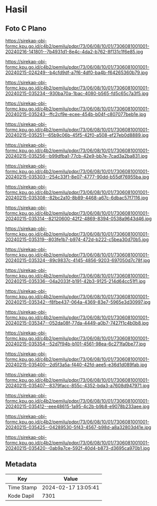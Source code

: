 # Hasil

## Foto C Plano

https://sirekap-obj-formc.kpu.go.id/c4b2/pemilu/pdpr/73/06/08/10/01/7306081001001-20240216-141801--7b4931d1-8e4c-4da2-b762-8f131c1f6e85.jpg

https://sirekap-obj-formc.kpu.go.id/c4b2/pemilu/pdpr/73/06/08/10/01/7306081001001-20240215-024249--b4cfd9df-a7f6-4df0-ba4b-f64265360b79.jpg

https://sirekap-obj-formc.kpu.go.id/c4b2/pemilu/pdpr/73/06/08/10/01/7306081001001-20240215-035234--930ba70a-1bac-4080-b565-fd5c65c7a3f5.jpg

https://sirekap-obj-formc.kpu.go.id/c4b2/pemilu/pdpr/73/06/08/10/01/7306081001001-20240215-035243--ffc2cf9e-ecee-454b-b04f-c807077beb1e.jpg

https://sirekap-obj-formc.kpu.go.id/c4b2/pemilu/pdpr/73/06/08/10/01/7306081001001-20240215-035251--65b9c06b-45f5-42f0-a508-ef27eb0d8889.jpg

https://sirekap-obj-formc.kpu.go.id/c4b2/pemilu/pdpr/73/06/08/10/01/7306081001001-20240215-035256--b99dfba1-77cb-42e9-bb7e-7cad3a2ba831.jpg

https://sirekap-obj-formc.kpu.go.id/c4b2/pemilu/pdpr/73/06/08/10/01/7306081001001-20240215-035303--254c33f1-8e07-4777-90dd-b55df76955ba.jpg

https://sirekap-obj-formc.kpu.go.id/c4b2/pemilu/pdpr/73/06/08/10/01/7306081001001-20240215-035308--82bc2a10-8b89-4468-a67c-6dbac57f7116.jpg

https://sirekap-obj-formc.kpu.go.id/c4b2/pemilu/pdpr/73/06/08/10/01/7306081001001-20240215-035314--82120600-42f2-4869-8394-0538a9643d46.jpg

https://sirekap-obj-formc.kpu.go.id/c4b2/pemilu/pdpr/73/06/08/10/01/7306081001001-20240215-035319--803fe1b7-b974-472d-b222-c5bea30d70b5.jpg

https://sirekap-obj-formc.kpu.go.id/c4b2/pemilu/pdpr/73/06/08/10/01/7306081001001-20240215-035324--89c9837c-4145-4856-9203-697050d7c78f.jpg

https://sirekap-obj-formc.kpu.go.id/c4b2/pemilu/pdpr/73/06/08/10/01/7306081001001-20240215-035336--04a2033f-b191-42b3-9125-214d64cc51f1.jpg

https://sirekap-obj-formc.kpu.go.id/c4b2/pemilu/pdpr/73/06/08/10/01/7306081001001-20240215-035342--f8fbe437-064a-4369-83e7-5965e3d30997.jpg

https://sirekap-obj-formc.kpu.go.id/c4b2/pemilu/pdpr/73/06/08/10/01/7306081001001-20240215-035347--052da08f-77da-4449-a0b7-7427f1c4b0b8.jpg

https://sirekap-obj-formc.kpu.go.id/c4b2/pemilu/pdpr/73/06/08/10/01/7306081001001-20240215-035354--52d7f94b-b101-4561-98ea-6c271fa0be77.jpg

https://sirekap-obj-formc.kpu.go.id/c4b2/pemilu/pdpr/73/06/08/10/01/7306081001001-20240215-035400--2d5f3a5a-f440-42fd-aee5-e36d1d089fab.jpg

https://sirekap-obj-formc.kpu.go.id/c4b2/pemilu/pdpr/73/06/08/10/01/7306081001001-20240215-035407--8379facc-855c-4352-bda3-a7608d947971.jpg

https://sirekap-obj-formc.kpu.go.id/c4b2/pemilu/pdpr/73/06/08/10/01/7306081001001-20240215-035412--eee48615-1a95-4c2b-b9b8-e9078b233aee.jpg

https://sirekap-obj-formc.kpu.go.id/c4b2/pemilu/pdpr/73/06/08/10/01/7306081001001-20240215-035425--04289530-5f43-4567-b98d-a8a32803d41e.jpg

https://sirekap-obj-formc.kpu.go.id/c4b2/pemilu/pdpr/73/06/08/10/01/7306081001001-20240215-035420--0ab9a7ce-592f-40d4-b873-d3695ca970b1.jpg


## Metadata

| Key        | Value               |
| ---------- | ------------------- |
| Time Stamp | 2024-02-17 13:05:41 |
| Kode Dapil | 7301                |



